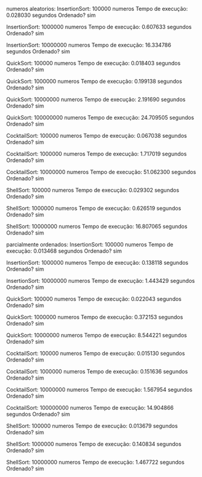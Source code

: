numeros aleatorios:
InsertionSort: 100000 numeros
Tempo de execução: 0.028030 segundos
Ordenado? sim

InsertionSort: 1000000 numeros
Tempo de execução: 0.607633 segundos
Ordenado? sim

InsertionSort: 10000000 numeros
Tempo de execução: 16.334786 segundos
Ordenado? sim

QuickSort: 100000 numeros
Tempo de execução: 0.018403 segundos
Ordenado? sim

QuickSort: 1000000 numeros
Tempo de execução: 0.199138 segundos
Ordenado? sim

QuickSort: 10000000 numeros
Tempo de execução: 2.191690 segundos
Ordenado? sim

QuickSort: 100000000 numeros
Tempo de execução: 24.709505 segundos
Ordenado? sim

CocktailSort: 100000 numeros
Tempo de execução: 0.067038 segundos
Ordenado? sim

CocktailSort: 1000000 numeros
Tempo de execução: 1.717019 segundos
Ordenado? sim

CocktailSort: 10000000 numeros
Tempo de execução: 51.062300 segundos
Ordenado? sim

ShellSort: 100000 numeros
Tempo de execução: 0.029302 segundos
Ordenado? sim

ShellSort: 1000000 numeros
Tempo de execução: 0.626519 segundos
Ordenado? sim

ShellSort: 10000000 numeros
Tempo de execução: 16.807065 segundos
Ordenado? sim







parcialmente ordenados:
InsertionSort: 100000 numeros
Tempo de execução: 0.013468 segundos
Ordenado? sim

InsertionSort: 1000000 numeros
Tempo de execução: 0.138118 segundos
Ordenado? sim

InsertionSort: 10000000 numeros
Tempo de execução: 1.443429 segundos
Ordenado? sim

QuickSort: 100000 numeros
Tempo de execução: 0.022043 segundos
Ordenado? sim

QuickSort: 1000000 numeros
Tempo de execução: 0.372153 segundos
Ordenado? sim

QuickSort: 10000000 numeros
Tempo de execução: 8.544221 segundos
Ordenado? sim

CocktailSort: 100000 numeros
Tempo de execução: 0.015130 segundos
Ordenado? sim

CocktailSort: 1000000 numeros
Tempo de execução: 0.151636 segundos
Ordenado? sim

CocktailSort: 10000000 numeros
Tempo de execução: 1.567954 segundos
Ordenado? sim

CocktailSort: 100000000 numeros
Tempo de execução: 14.904866 segundos
Ordenado? sim

ShellSort: 100000 numeros
Tempo de execução: 0.013679 segundos
Ordenado? sim

ShellSort: 1000000 numeros
Tempo de execução: 0.140834 segundos
Ordenado? sim

ShellSort: 10000000 numeros
Tempo de execução: 1.467722 segundos
Ordenado? sim

